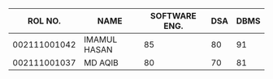 | ROL NO. | NAME | SOFTWARE ENG.| DSA | DBMS |
|---|---|---|---|---|
| 002111001042 | IMAMUL HASAN | 85 | 80 | 91 |
| 002111001037 | MD AQIB | 80 | 70 | 81 |

